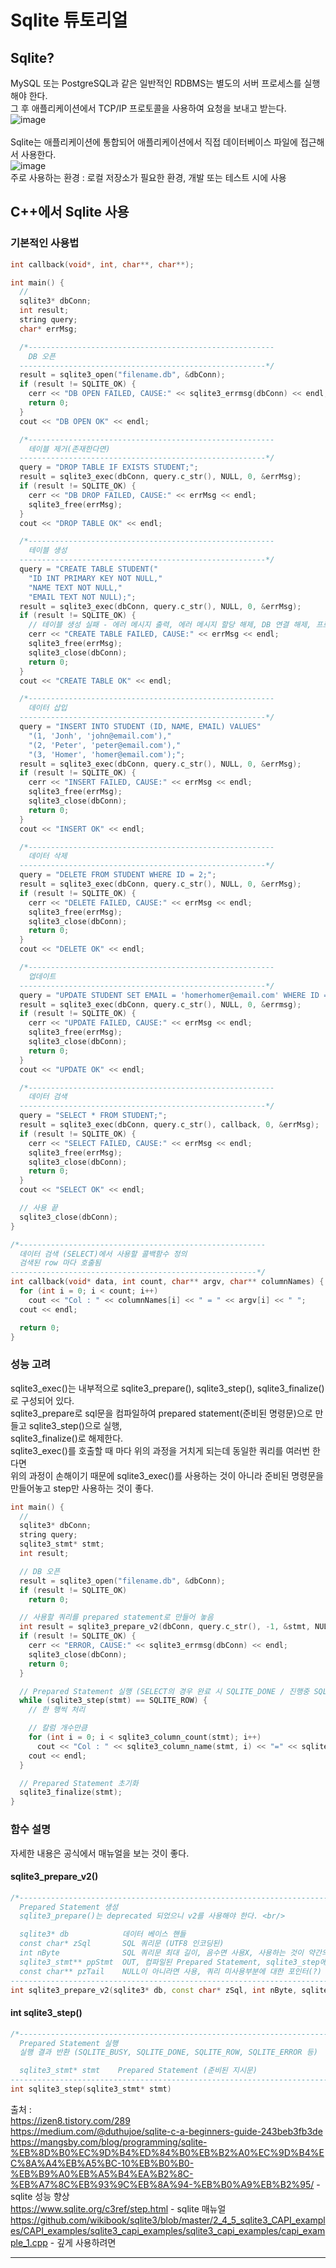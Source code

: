 # Sqlite 튜토리얼

## Sqlite?
MySQL 또는 PostgreSQL과 같은 일반적인 RDBMS는 별도의 서버 프로세스를 실행해야 한다. <br/>
그 후 애플리케이션에서 TCP/IP 프로토콜을 사용하여 요청을 보내고 받는다. <br/>
![image](https://github.com/user-attachments/assets/ef33c0b4-2076-4ee9-bb39-1dbadbcad7e8) <br/><br/>
Sqlite는 애플리케이션에 통합되어 애플리케이션에서 직접 데이터베이스 파일에 접근해서 사용한다. <br/>
![image](https://github.com/user-attachments/assets/f7341c65-91a2-418c-b39c-2386418fa5b7) <br/>
주로 사용하는 환경 : 로컬 저장소가 필요한 환경, 개발 또는 테스트 시에 사용 <br/>


## C++에서 Sqlite 사용
### 기본적인 사용법
```c++
int callback(void*, int, char**, char**);

int main() {
  //
  sqlite3* dbConn;
  int result;
  string query;
  char* errMsg;

  /*-------------------------------------------------------
    DB 오픈
  -------------------------------------------------------*/
  result = sqlite3_open("filename.db", &dbConn);
  if (result != SQLITE_OK) {
    cerr << "DB OPEN FAILED, CAUSE:" << sqlite3_errmsg(dbConn) << endl;
    return 0;
  }
  cout << "DB OPEN OK" << endl;

  /*-------------------------------------------------------
    테이블 제거(존재한다면)
  -------------------------------------------------------*/
  query = "DROP TABLE IF EXISTS STUDENT;";
  result = sqlite3_exec(dbConn, query.c_str(), NULL, 0, &errMsg);
  if (result != SQLITE_OK) {
    cerr << "DB DROP FAILED, CAUSE:" << errMsg << endl;
    sqlite3_free(errMsg);
  }
  cout << "DROP TABLE OK" << endl;

  /*-------------------------------------------------------
    테이블 생성
  -------------------------------------------------------*/
  query = "CREATE TABLE STUDENT("
    "ID INT PRIMARY KEY NOT NULL,"
    "NAME TEXT NOT NULL,"
    "EMAIL TEXT NOT NULL);";
  result = sqlite3_exec(dbConn, query.c_str(), NULL, 0, &errMsg);
  if (result != SQLITE_OK) {
    // 테이블 생성 실패 - 에러 메시지 출력, 에러 메시지 할당 해제, DB 연결 해제, 프로그램 종료
    cerr << "CREATE TABLE FAILED, CAUSE:" << errMsg << endl;
    sqlite3_free(errMsg);
    sqlite3_close(dbConn);
    return 0;
  }
  cout << "CREATE TABLE OK" << endl;

  /*-------------------------------------------------------
    데이터 삽입
  -------------------------------------------------------*/
  query = "INSERT INTO STUDENT (ID, NAME, EMAIL) VALUES"
    "(1, 'Jonh', 'john@email.com'),"
    "(2, 'Peter', 'peter@email.com'),"
    "(3, 'Homer', 'homer@email.com');";
  result = sqlite3_exec(dbConn, query.c_str(), NULL, 0, &errMsg);
  if (result != SQLITE_OK) {
    cerr << "INSERT FAILED, CAUSE:" << errMsg << endl;
    sqlite3_free(errMsg);
    sqlite3_close(dbConn);
    return 0;
  }
  cout << "INSERT OK" << endl;

  /*-------------------------------------------------------
    데이터 삭제
  -------------------------------------------------------*/
  query = "DELETE FROM STUDENT WHERE ID = 2;";
  result = sqlite3_exec(dbConn, query.c_str(), NULL, 0, &errMsg);
  if (result != SQLITE_OK) {
    cerr << "DELETE FAILED, CAUSE:" << errMsg << endl;
    sqlite3_free(errMsg);
    sqlite3_close(dbConn);
    return 0;
  }
  cout << "DELETE OK" << endl;

  /*-------------------------------------------------------
    업데이트
  -------------------------------------------------------*/
  query = "UPDATE STUDENT SET EMAIL = 'homerhomer@email.com' WHERE ID = 3;";
  result = sqlite3_exec(dbConn, query.c_str(), NULL, 0, &errmsg);
  if (result != SQLITE_OK) {
    cerr << "UPDATE FAILED, CAUSE:" << errMsg << endl;
    sqlite3_free(errMsg);
    sqlite3_close(dbConn);
    return 0;
  }
  cout << "UPDATE OK" << endl;

  /*-------------------------------------------------------
    데이터 검색    
  -------------------------------------------------------*/
  query = "SELECT * FROM STUDENT;";
  result = sqlite3_exec(dbConn, query.c_str(), callback, 0, &errMsg);
  if (result != SQLITE_OK) {
    cerr << "SELECT FAILED, CAUSE:" << errMsg << endl;
    sqlite3_free(errMsg);
    sqlite3_close(dbConn);
    return 0;
  }
  cout << "SELECT OK" << endl;

  // 사용 끝
  sqlite3_close(dbConn);
}

/*-------------------------------------------------------
  데이터 검색 (SELECT)에서 사용할 콜백함수 정의
  검색된 row 마다 호출됨
-------------------------------------------------------*/
int callback(void* data, int count, char** argv, char** columnNames) {
  for (int i = 0; i < count; i++)
    cout << "Col : " << columnNames[i] << " = " << argv[i] << " ";
  cout << endl;

  return 0;
}
```


### 성능 고려
sqlite3_exec()는 내부적으로 sqlite3_prepare(), sqlite3_step(), sqlite3_finalize()로 구성되어 있다. <br/>
sqlite3_prepare로 sql문을 컴파일하여 prepared statement(준비된 명령문)으로 만들고 sqlite3_step()으로 실행, <br/>
sqlite3_finalize()로 해제한다. <br/>
sqlite3_exec()를 호출할 때 마다 위의 과정을 거치게 되는데 동일한 쿼리를 여러번 한다면 <br/>
위의 과정이 손해이기 때문에 sqlite3_exec()를 사용하는 것이 아니라 준비된 명령문을 만들어놓고 step만 사용하는 것이 좋다. <br/>
```c++
int main() {
  //
  sqlite3* dbConn;
  string query;
  sqlite3_stmt* stmt;
  int result;

  // DB 오픈
  result = sqlite3_open("filename.db", &dbConn);
  if (result != SQLITE_OK)
    return 0;

  // 사용할 쿼리를 prepared statement로 만들어 놓음
  int result = sqlite3_prepare_v2(dbConn, query.c_str(), -1, &stmt, NULL);
  if (result != SQLITE_OK) {
    cerr << "ERROR, CAUSE:" << sqlite3_errmsg(dbConn) << endl;
    sqlite3_close(dbConn);
    return 0;
  }

  // Prepared Statement 실행 (SELECT의 경우 완료 시 SQLITE_DONE / 진행중 SQLITE_ROW 리턴)
  while (sqlite3_step(stmt) == SQLITE_ROW) {
    // 한 행씩 처리

    // 칼럼 개수만큼
    for (int i = 0; i < sqlite3_column_count(stmt); i++)
      cout << "Col : " << sqlite3_column_name(stmt, i) << "=" << sqlite3_column_text(stmt, i) << " ";
    cout << endl;
  }

  // Prepared Statement 초기화
  sqlite3_finalize(stmt);
}
```

### 함수 설명
자세한 내용은 공식에서 매뉴얼을 보는 것이 좋다. <br/>

#### sqlite3_prepare_v2()
```c++
/*--------------------------------------------------------------------------------
  Prepared Statement 생성
  sqlite3_prepare()는 deprecated 되었으니 v2를 사용해야 한다. <br/>

  sqlite3* db            데이터 베이스 핸들
  const char* zSql       SQL 쿼리문 (UTF8 인코딩된)
  int nByte              SQL 쿼리문 최대 길이, 음수면 사용X, 사용하는 것이 약간의 성능 이점이 있다고함
  sqlite3_stmt** ppStmt  OUT, 컴파일된 Prepared Statement, sqlite3_step에 의해 실행
  const char** pzTail    NULL이 아니라면 사용, 쿼리 미사용부분에 대한 포인터(?)
--------------------------------------------------------------------------------*/
int sqlite3_prepare_v2(sqlite3* db, const char* zSql, int nByte, sqlite3_stmt** ppStmt, const char** pzTail);
```

#### int sqlite3_step()
```c++
/*--------------------------------------------------------------------------------
  Prepared Statement 실행
  실행 결과 반환 (SQLITE_BUSY, SQLITE_DONE, SQLITE_ROW, SQLITE_ERROR 등)

  sqlite3_stmt* stmt    Prepared Statement (준비된 지시문)
--------------------------------------------------------------------------------*/
int sqlite3_step(sqlite3_stmt* stmt)
```


출처 : <br/>
https://izen8.tistory.com/289 <br/>
https://medium.com/@duthujoe/sqlite-c-a-beginners-guide-243beb3fb3de <br/>
https://mangsby.com/blog/programming/sqlite-%EB%8D%B0%EC%9D%B4%ED%84%B0%EB%B2%A0%EC%9D%B4%EC%8A%A4%EB%A5%BC-10%EB%B0%B0-%EB%B9%A0%EB%A5%B4%EA%B2%8C-%EB%A7%8C%EB%93%9C%EB%8A%94-%EB%B0%A9%EB%B2%95/ - sqlite 성능 향상 <br/>
https://www.sqlite.org/c3ref/step.html - sqlite 매뉴얼 <br/>
https://github.com/wikibook/sqlite3/blob/master/2_4_5_sqlite3_CAPI_examples/CAPI_examples/sqlite3_capi_examples/sqlite3_capi_examples/capi_example_1.cpp - 깊게 사용하려면 <br/>
<hr/><br/><br/>
